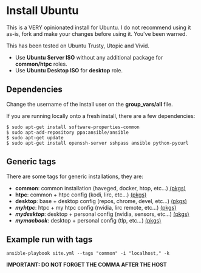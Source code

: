 # Install Ubuntu
This is a VERY opinionated install for Ubuntu. I do not recommend using it as-is, fork and make your changes before using it. You've been warned.

This has been tested on Ubuntu Trusty, Utopic and Vivid.

* Use **Ubuntu Server ISO** without any additional package for **common/htpc** roles.
* Use **Ubuntu Desktop ISO** for **desktop** role.

## Dependencies
Change the username of the install user on the **group_vars/all** file.

If you are running locally onto a fresh install, there are a few dependencies:

    $ sudo apt-get install software-properties-common
    $ sudo apt-add-repository ppa:ansible/ansible
    $ sudo apt-get update
    $ sudo apt-get install openssh-server sshpass ansible python-pycurl

## Generic tags
There are some tags for generic installations, they are:

* **common**: common installation (haveged, docker, htop, etc...) [(pkgs)](https://github.com/edgard/ansible-ubuntu/blob/master/roles/common/vars/main.yml)
* **htpc**: common + htpc config (kodi, lirc, etc...) [(pkgs)](https://github.com/edgard/ansible-ubuntu/blob/master/roles/htpc/vars/main.yml)
* **desktop**: base + desktop config (repos, chrome, devel, etc...) [(pkgs)](https://github.com/edgard/ansible-ubuntu/blob/master/roles/desktop/vars/main.yml)
* **_myhtpc_**: htpc + my htpc config (nvidia, lirc remote, etc...) [(pkgs)](https://github.com/edgard/ansible-ubuntu/blob/master/roles/myhtpc/vars/main.yml)
* **_mydesktop_**: desktop + personal config (nvidia, sensors, etc...) [(pkgs)](https://github.com/edgard/ansible-ubuntu/blob/master/roles/mydesktop/vars/main.yml)
* **_mymacbook_**: desktop + personal config (tlp, etc...) [(pkgs)](https://github.com/edgard/ansible-ubuntu/blob/master/roles/mymacbook/vars/main.yml)

## Example run with tags
    ansible-playbook site.yml --tags "common" -i "localhost," -k

**IMPORTANT: DO NOT FORGET THE COMMA AFTER THE HOST**
